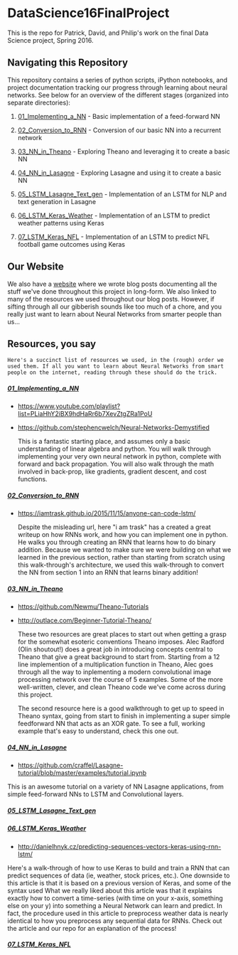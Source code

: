 # DataScience16FinalProject
This is the repo for Patrick, David, and Philip's work on the final Data Science project, Spring 2016.

## Navigating this Repository
This repository contains a series of python scripts, iPython notebooks, and project documentation tracking our progress through learning about neural networks. See below for an overview of the different stages (organized into separate directories):

1. [01_Implementing_a_NN](01_Implementing_a_NN) - Basic implementation of a feed-forward NN

2. [02_Conversion_to_RNN](02_Conversion_to_RNN) - Conversion of our basic NN into a recurrent network

3. [03_NN_in_Theano](03_NN_in_Theano) - Exploring Theano and leveraging it to create a basic NN

4. [04_NN_in_Lasagne](04_NN_in_Lasagne) - Exploring Lasagne and using it to create a basic NN

5. [05_LSTM_Lasagne_Text_gen](05_LSTM_Lasagne_Text_gen) - Implementation of an LSTM for NLP and text generation in Lasagne

6. [06_LSTM_Keras_Weather](06_LSTM_Keras_Weather) - Implementation of an LSTM to predict weather patterns using Keras

7. [07_LSTM_Keras_NFL](07_LSTM_Keras_NFL) - Implementation of an LSTM to predict NFL football game outcomes using Keras

## Our Website

We also have a [website](http://neuralolin.github.io/DataScience16FinalProject/) where we wrote blog posts documenting all the stuff we've done throughout this project in long-form. We also linked to many of the resources we used throughout our blog posts. However, if sifting through all our gibberish sounds like too much of a chore, and you really just want to learn about Neural Networks from smarter people than us...

## Resources, you say

	Here's a succinct list of resources we used, in the (rough) order we used them. If all you want to learn about Neural Networks from smart people on the internet, reading through these should do the trick.

##### [01_Implementing_a_NN](01_Implementing_a_NN)

* https://www.youtube.com/playlist?list=PLiaHhY2iBX9hdHaRr6b7XevZtgZRa1PoU
* https://github.com/stephencwelch/Neural-Networks-Demystified

	This is a fantastic starting place, and assumes only a basic understanding of linear algebra and python. You will walk through implementing your very own neural network in python, complete with forward and back propagation. You will also walk through the math involved in back-prop, like gradients, gradient descent, and cost functions.

##### [02_Conversion_to_RNN](02_Conversion_to_RNN)

* https://iamtrask.github.io/2015/11/15/anyone-can-code-lstm/

	Despite the misleading url, here "i am trask" has a created a great writeup on how RNNs work, and how you can implement one in python. He walks you through creating an RNN that learns how to do binary addition. Because we wanted to make sure we were building on what we learned in the previous section, rather than starting from scratch using this walk-through's architecture, we used this walk-through to convert the NN from section 1 into an RNN that learns binary addition!

##### [03_NN_in_Theano](03_NN_in_Theano)

* https://github.com/Newmu/Theano-Tutorials
* http://outlace.com/Beginner-Tutorial-Theano/

	These two resources are great places to start out when getting a grasp for the somewhat esoteric conventions Theano imposes. Alec Radford (Olin shoutout!) does a great job in introducing concepts central to Theano that give a great background to start from. Starting from a 12 line implemention of a multiplication function in Theano, Alec goes through all the way to inplementing a modern convolutional image processing network over the course of 5 examples. Some of the more well-written, clever, and clean Theano code we've come across during this project.

	The second resource here is a good walkthrough to get up to speed in Theano syntax, going from start to finish in implementing a super simple feedforward NN that acts as an XOR gate. To see a full, working example that's easy to understand, check this one out.

##### [04_NN_in_Lasagne](04_NN_in_Lasagne)

* https://github.com/craffel/Lasagne-tutorial/blob/master/examples/tutorial.ipynb

This is an awesome tutorial on a variety of NN Lasagne applications, from simple feed-forward NNs to LSTM and Convolutional layers.

##### [05_LSTM_Lasagne_Text_gen](05_LSTM_Lasagne_Text_gen)

##### [06_LSTM_Keras_Weather](06_LSTM_Keras_Weather)

* http://danielhnyk.cz/predicting-sequences-vectors-keras-using-rnn-lstm/

Here's a walk-through of how to use Keras to build and train a RNN that can predict sequences of data (ie, weather, stock prices, etc.). One downside to this article is that it is based on a previous version of Keras, and some of the syntax used  What we really liked about this article was that it explains exactly how to convert a time-series (with time on your x-axis, something else on your y) into something a Neural Network can learn and predict. In fact, the procedure used in this article to preprocess weather data is nearly identical to how you preprocess any sequential data for RNNs. Check out the article and our repo for an explanation of the process!

##### [07_LSTM_Keras_NFL](07_LSTM_Keras_NFL)
